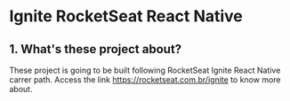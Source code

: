 # Ignite RocketSeat React Native

## 1. What's these project about?

These project is going to be built following RocketSeat Ignite React Native carrer path. Access the link https://rocketseat.com.br/ignite to know more about.

#
